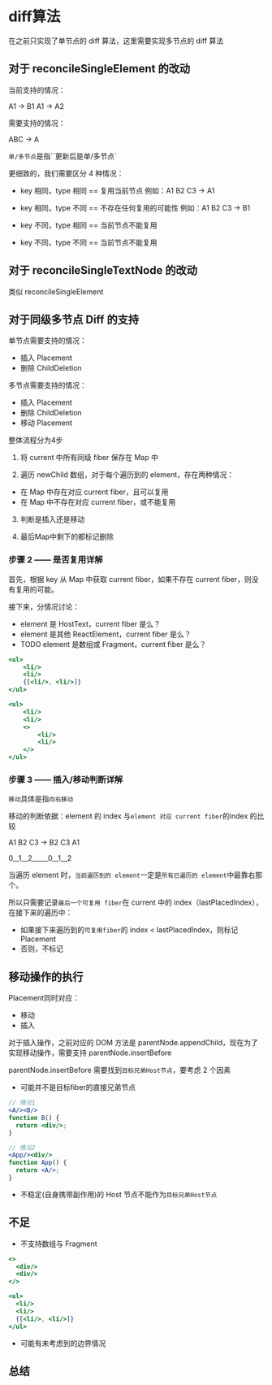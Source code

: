 <script setup>
import ImgDiff1 from './images/diff-1.png'
</script>

# diff算法

在之前只实现了单节点的 diff 算法，这里需要实现多节点的 diff 算法

## 对于 reconcileSingleElement 的改动

当前支持的情况：

A1 -> B1
A1 -> A2

需要支持的情况：

ABC -> A

`单/多节点`是指``更新后是单/多节点`

更细致的，我们需要区分 4 种情况：

- key 相同，type 相同 == 复用当前节点 例如：A1 B2 C3 -> A1

- key 相同，type 不同 == 不存在任何复用的可能性 例如：A1 B2 C3 -> B1

- key 不同，type 相同  == 当前节点不能复用

- key 不同，type 不同 == 当前节点不能复用

## 对于 reconcileSingleTextNode 的改动 

类似 reconcileSingleElement

## 对于同级多节点 Diff 的支持

单节点需要支持的情况：

- 插入 Placement
- 删除 ChildDeletion

多节点需要支持的情况：

- 插入 Placement
- 删除 ChildDeletion
- 移动 Placement

整体流程分为4步

1. 将 current 中所有同级 fiber 保存在 Map 中

2. 遍历 newChild 数组，对于每个遍历到的 element，存在两种情况：

  - 在 Map 中存在对应 current fiber，且可以复用
  - 在 Map 中不存在对应 current fiber，或不能复用

3. 判断是插入还是移动

4. 最后Map中剩下的都标记删除

### 步骤 2 —— 是否复用详解

首先，根据 key 从 Map 中获取 current fiber，如果不存在 current fiber，则没有复用的可能。

接下来，分情况讨论：

- element 是 HostText，current fiber 是么？
- element 是其他 ReactElement，current fiber 是么？
- TODO element 是数组或 Fragment，current fiber 是么？

```jsx
<ul>
    <li/>
    <li/>
    {[<li/>, <li/>]}
</ul>

<ul>
    <li/>
    <li/>
    <>
        <li/>
        <li/>
    </>
</ul>
```

### 步骤 3 —— 插入/移动判断详解

`移动`具体是指`向右移动`

移动的判断依据：element 的 index 与`element 对应 current fiber`的index 的比较

A1 B2 C3 -> B2 C3 A1

0__1__2_____0__1__2

当遍历 element 时，`当前遍历到的 element`一定是`所有已遍历的 element`中最靠右那个。

所以只需要记录`最后一个可复用 fiber`在 current 中的 index（lastPlacedIndex），在接下来的遍历中：

- 如果接下来遍历到的`可复用fiber`的 index < lastPlacedIndex，则标记 Placement
- 否则，不标记

## 移动操作的执行

Placement同时对应：

- 移动
- 插入

对于插入操作，之前对应的 DOM 方法是 parentNode.appendChild，现在为了实现移动操作，需要支持 parentNode.insertBefore

parentNode.insertBefore 需要找到`目标兄弟Host节点`，要考虑 2 个因素

- 可能并不是目标fiber的直接兄弟节点
```jsx
// 情况1
<A/><B/>
function B() {
  return <div/>;
}

// 情况2
<App/><div/>
function App() {
  return <A/>;
}
```

- 不稳定(自身携带副作用)的 Host 节点不能作为`目标兄弟Host节点`

## 不足

- 不支持数组与 Fragment
```jsx
<>
  <div/>
  <div/>
</>

<ul>
  <li/>
  <li/>
  {[<li/>, <li/>]}
</ul>
```
- 可能有未考虑到的边界情况

## 总结

<Image :src="ImgDiff1" />


